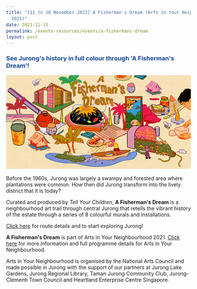 ```yaml
---
title: "[11 to 28 November 2021] A Fisherman's Dream (Arts in Your Neighbourhood
  2021)"
date: 2021-11-15
permalink: /events-resources/events/a-fishermans-dream
layout: post
---
```


<h3 style="color:#124596; font-weight:bold;"><a style="color:#124596; text-decoration:none;" href="https://www.fishermans-dream.com/#intro">See Jurong's history in full colour through 'A Fisherman's Dream'!</a></h3>

![Alt text for image on Isomer site](/images/A%20Fishermans%20Dream.png)

Before the 1960s, Jurong was largely a swampy and forested area where plantations were common. How then did Jurong transform into the lively district that it is today?

Curated and produced by *Tell Your Children*, **A Fisherman's Dream** is a neighbourhood art trail through central Jurong that retells the vibrant history of the estate through a series of 8 colourful murals and installations. 

[Click here](https://www.fishermans-dream.com/#intro) for route details and to start exploring Jurong! 

**A Fisherman's Dream** is part of Arts in Your Neighbourhood 2021. [Click here](https://artsforall.gov.sg/initiatives/arts-in-your-neighbourhood.aspx) for more information and full programme details for Arts in Your Neighbourhood. 

Arts in Your Neighbourhood is organised by the National Arts Council and made possible in Jurong with the support of our partners at Jurong Lake Gardens, Jurong Regional Library, Taman Jurong Community Club, Jurong-Clementi Town Council and Heartland Enterprise Centre Singapore.